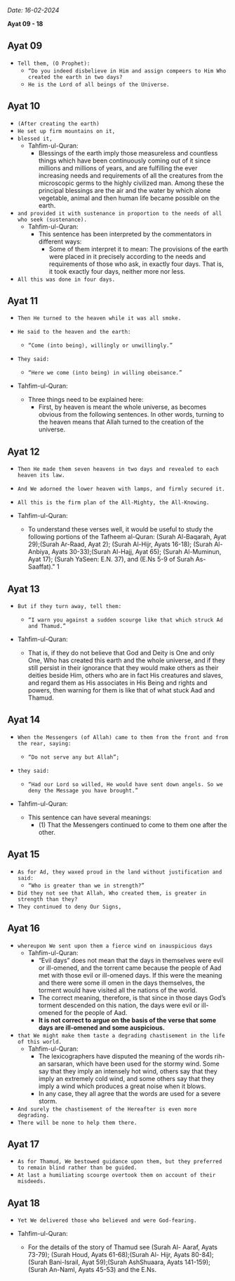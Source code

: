 _Date: 16-02-2024_

**Ayat 09 - 18**

## Ayat 09

- `Tell them, (O Prophet):`
  - `“Do you indeed disbelieve in Him and assign compeers to Him Who created the earth in two days?`
  - `He is the Lord of all beings of the Universe.`

## Ayat 10

- `(After creating the earth)`
- `He set up firm mountains on it,`
- `blessed it,`
  - Tahfim-ul-Quran:
    - Blessings of the earth imply those measureless and countless things which have been continuously coming out of it since millions and millions of years, and are fulfilling the ever increasing needs and requirements of all the creatures from the microscopic germs to the highly civilized man. Among these the principal blessings are the air and the water by which alone vegetable, animal and then human life became possible on the earth.
- `and provided it with sustenance in proportion to the needs of all who seek (sustenance).`
  - Tahfim-ul-Quran:
    - This sentence has been interpreted by the commentators in different ways:
      - Some of them interpret it to mean: The provisions of the earth were placed in it precisely according to the needs and requirements of those who ask, in exactly four days. That is, it took exactly four days, neither more nor less.
- `All this was done in four days.`

## Ayat 11

- `Then He turned to the heaven while it was all smoke.`
- `He said to the heaven and the earth:`
  - `“Come (into being), willingly or unwillingly.”`
- `They said:`
  - `“Here we come (into being) in willing obeisance.”`

- Tahfim-ul-Quran:
  - Three things need to be explained here:
    - First, by heaven is meant the whole universe, as becomes obvious from the following sentences. In other words, turning to the heaven means that Allah turned to the creation of the universe.

## Ayat 12

- `Then He made them seven heavens in two days and revealed to each heaven its law.`
- `And We adorned the lower heaven with lamps, and firmly secured it.`
- `All this is the firm plan of the All-Mighty, the All-Knowing.`

- Tahfim-ul-Quran:
  - To understand these verses well, it would be useful to study the following portions of the Tafheem al-Quran: (Surah Al-Baqarah, Ayat 29);(Surah Ar-Raad, Ayat 2); (Surah Al-Hijr, Ayats 16-18); (Surah Al-Anbiya, Ayats 30-33);(Surah Al-Hajj, Ayat 65); (Surah Al-Muminun, Ayat 17); (Surah YaSeen: E.N. 37), and (E.Ns 5-9 of Surah As-Saaffat)." 1

## Ayat 13

- `But if they turn away, tell them:`
  - `“I warn you against a sudden scourge like that which struck Ad and Thamud.”`

- Tahfim-ul-Quran:
  - That is, if they do not believe that God and Deity is One and only One, Who has created this earth and the whole universe, and if they still persist in their ignorance that they would make others as their deities beside Him, others who are in fact His creatures and slaves, and regard them as His associates in His Being and rights and powers, then warning for them is like that of what stuck Aad and Thamud.

## Ayat 14

- `When the Messengers (of Allah) came to them from the front and from the rear, saying:`
  - `“Do not serve any but Allah”;`
- `they said:`
  - `“Had our Lord so willed, He would have sent down angels. So we deny the Message you have brought.”`

- Tahfim-ul-Quran:
  - This sentence can have several meanings:
    - (1) That the Messengers continued to come to them one after the other.

## Ayat 15

- `As for Ad, they waxed proud in the land without justification and said:`
  - `“Who is greater than we in strength?”`
- `Did they not see that Allah, Who created them, is greater in strength than they?`
- `They continued to deny Our Signs,`

## Ayat 16

- `whereupon We sent upon them a fierce wind on inauspicious days`
  - Tahfim-ul-Quran:
    - “Evil days” does not mean that the days in themselves were evil or ill-omened, and the torrent came because the people of Aad met with those evil or ill-omened days. If this were the meaning and there were some ill omen in the days themselves, the torment would have visited all the nations of the world.
    - The correct meaning, therefore, is that since in those days God’s torment descended on this nation, the days were evil or ill-omened for the people of Aad.
    - **It is not correct to argue on the basis of the verse that some days are ill-omened and some auspicious.**
- `that We might make them taste a degrading chastisement in the life of this world.`
  - Tahfim-ul-Quran:
    - The lexicographers have disputed the meaning of the words rih-an sarsaran, which have been used for the stormy wind. Some say that they imply an intensely hot wind, others say that they imply an extremely cold wind, and some others say that they imply a wind which produces a great noise when it blows.
    - In any case, they all agree that the words are used for a severe storm.
- `And surely the chastisement of the Hereafter is even more degrading.`
- `There will be none to help them there.`

## Ayat 17

- `As for Thamud, We bestowed guidance upon them, but they preferred to remain blind rather than be guided.`
- `At last a humiliating scourge overtook them on account of their misdeeds.`

## Ayat 18

- `Yet We delivered those who believed and were God-fearing.`

- Tahfim-ul-Quran:
  - For the details of the story of Thamud see (Surah Al- Aaraf, Ayats 73-79); (Surah Houd, Ayats 61-68);(Surah Al- Hijr, Ayats 80-84);(Surah Bani-Israil, Ayat 59);(Surah AshShuaara, Ayats 141-159);(Surah An-Naml, Ayats 45-53) and the E.Ns.